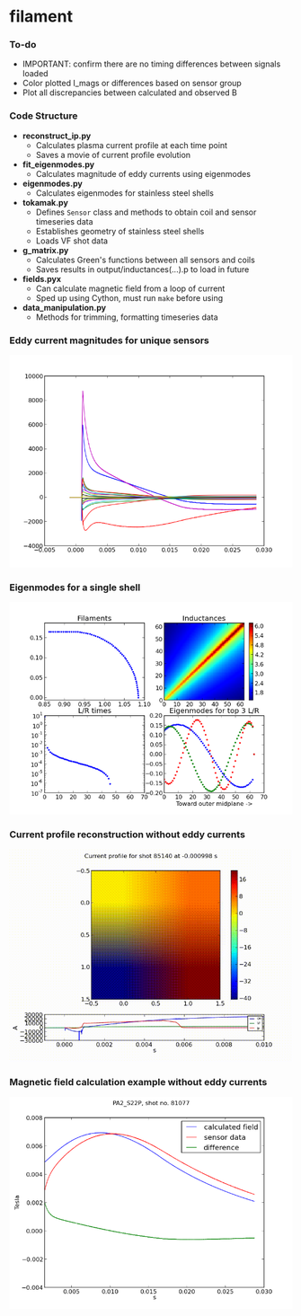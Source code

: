 # filament

### To-do


- IMPORTANT: confirm there are no timing differences between signals loaded
- Color plotted I_mags or differences based on sensor group
- Plot all discrepancies between calculated and observed B


### Code Structure

- __reconstruct_ip.py__
	- Calculates plasma current profile at each time point
	- Saves a movie of current profile evolution
- __fit_eigenmodes.py__
	- Calculates magnitude of eddy currents using eigenmodes
- __eigenmodes.py__
	- Calculates eigenmodes for stainless steel shells
- __tokamak.py__
	- Defines `Sensor` class and methods to obtain coil and sensor timeseries data
	- Establishes geometry of stainless steel shells
	- Loads VF shot data
- __g_matrix.py__
	- Calculates Green's functions between all sensors and coils
	- Saves results in output/inductances(...).p to load in future
- __fields.pyx__
	- Can calculate magnetic field from a loop of current
	- Sped up using Cython, must run `make` before using 
- __data_manipulation.py__
	- Methods for trimming, formatting timeseries data


### Eddy current magnitudes for unique sensors

![](resources/I_mags.png)


### Eigenmodes for a single shell

![](resources/eigenmodes.png)


### Current profile reconstruction without eddy currents

![](resources/reconstruction.gif)


### Magnetic field calculation example without eddy currents

![](resources/PA2_S22P.png)

